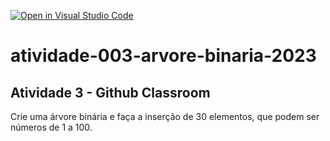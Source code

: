 [![Open in Visual Studio Code](https://classroom.github.com/assets/open-in-vscode-c66648af7eb3fe8bc4f294546bfd86ef473780cde1dea487d3c4ff354943c9ae.svg)](https://classroom.github.com/online_ide?assignment_repo_id=10260256&assignment_repo_type=AssignmentRepo)
# atividade-003-arvore-binaria-2023

## Atividade 3 - Github Classroom

Crie uma árvore binária e faça a inserção de 30 elementos, que podem ser números de 1 a 100.
